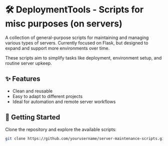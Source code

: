 # 🛠️ DeploymentTools - Scripts for misc purposes (on servers)

A collection of general-purpose scripts for maintaining and managing various types of servers. Currently focused on Flask, but designed to expand and support more environments over time.

These scripts aim to simplify tasks like deployment, environment setup, and routine server upkeep.

## ✨ Features

- Clean and reusable
- Easy to adapt to different projects
- Ideal for automation and remote server workflows

## 🚀 Getting Started

Clone the repository and explore the available scripts:

```bash
git clone https://github.com/yourusername/server-maintenance-scripts.git
